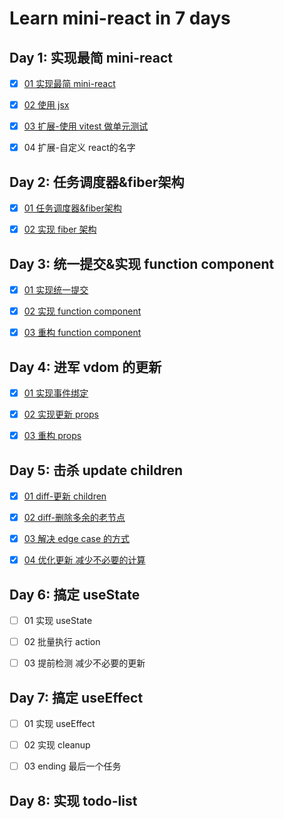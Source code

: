 # Learn mini-react in 7 days

## Day 1: 实现最简 mini-react

- [x] [01 实现最简 mini-react](https://github.com/LeeeChenn/mini-react/tree/main/VO1)

- [x] [02 使用 jsx](https://github.com/LeeeChenn/mini-react/tree/main/VO2/vite-runner)

- [x] [03 扩展-使用 vitest 做单元测试](https://github.com/LeeeChenn/mini-react/tree/main/VO1.1)

- [x] 04 扩展-自定义 react的名字

## Day 2: 任务调度器&fiber架构

- [x] [01 任务调度器&fiber架构](https://github.com/LeeeChenn/mini-react/tree/main/VO3)

- [x] [02 实现 fiber 架构](https://github.com/LeeeChenn/mini-react/tree/main/VO3)

## Day 3: 统一提交&实现 function component 

- [x] [01 实现统一提交](https://github.com/LeeeChenn/mini-react/tree/main/VO4)
  
- [x] [02 实现 function component](https://github.com/LeeeChenn/mini-react/tree/main/VO5)

- [x] [03 重构 function component](https://github.com/LeeeChenn/mini-react/tree/main/VO6)

## Day 4: 进军 vdom 的更新

- [x] [01 实现事件绑定](https://github.com/LeeeChenn/mini-react/tree/main/VO7)

- [x] [02 实现更新 props](https://github.com/LeeeChenn/mini-react/tree/main/VO8)

- [x] [03 重构 props](https://github.com/LeeeChenn/mini-react/tree/main/VO8)

## Day 5: 击杀 update children

- [x] [01 diff-更新 children](https://github.com/LeeeChenn/mini-react/tree/main/VO9)

- [x] [02 diff-删除多余的老节点](https://github.com/LeeeChenn/mini-react/tree/main/V10)

- [x] [03 解决 edge case 的方式](https://github.com/LeeeChenn/mini-react/tree/main/V11)

- [x] [04 优化更新 减少不必要的计算](https://github.com/LeeeChenn/mini-react/tree/main/V12)

## Day 6: 搞定 useState

- [ ] 01 实现 useState

- [ ] 02 批量执行 action

- [ ] 03 提前检测 减少不必要的更新

## Day 7: 搞定 useEffect

- [ ] 01 实现 useEffect

- [ ] 02 实现 cleanup

- [ ] 03 ending 最后一个任务

## Day 8: 实现 todo-list